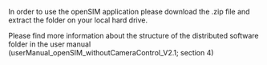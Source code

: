 In order to use the openSIM application please download the .zip file and extract the folder on your local hard drive.

Please find more information about the structure of the distributed software folder in the user manual (userManual_openSIM_withoutCameraControl_V2.1; section 4)

